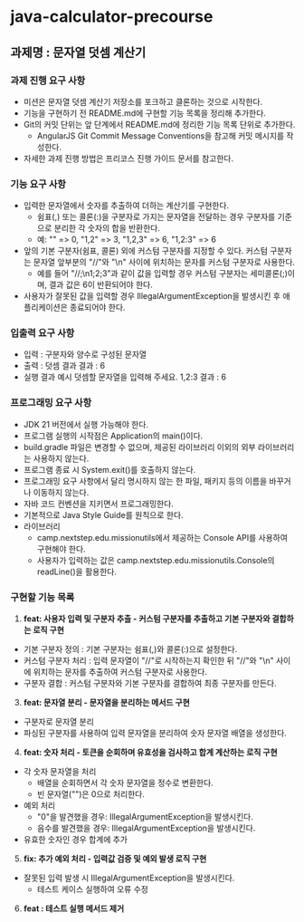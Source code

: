 # java-calculator-precourse
## 과제명 : 문자열 덧셈 계산기 ##
### 과제 진행 요구 사항 ###
- 미션은 문자열 덧셈 계산기 저장소를 포크하고 클론하는 것으로 시작한다.
- 기능을 구현하기 전 README.md에 구현할 기능 목록을 정리해 추가한다.
- Git의 커밋 단위는 앞 단계에서 README.md에 정리한 기능 목록 단위로 추가한다.
  - AngularJS Git Commit Message Conventions을 참고해 커밋 메시지를 작성한다.
- 자세한 과제 진행 방법은 프리코스 진행 가이드 문서를 참고한다.
### 기능 요구 사항
- 입력한 문자열에서 숫자를 추출하여 더하는 계산기를 구현한다.
  - 쉼표(,) 또는 콜론(:)을 구분자로 가지는 문자열을 전달하는 경우 구분자를 기준으로 분리한 각 숫자의 합을 반환한다.
  - 예: "" => 0, "1,2" => 3, "1,2,3" => 6, "1,2:3" => 6
- 앞의 기본 구분자(쉼표, 콜론) 외에 커스텀 구분자를 지정할 수 있다. 커스텀 구분자는 문자열 앞부분의 "//"와 "\n" 사이에 위치하는 문자를 커스텀 구분자로 사용한다.
  - 예를 들어 "//;\n1;2;3"과 같이 값을 입력할 경우 커스텀 구분자는 세미콜론(;)이며, 결과 값은 6이 반환되어야 한다.
- 사용자가 잘못된 값을 입력할 경우 IllegalArgumentException을 발생시킨 후 애플리케이션은 종료되어야 한다.
### 입출력 요구 사항 ###
- 입력 : 구분자와 양수로 구성된 문자열
- 출력 : 
  덧셈 결과
  결과 : 6
- 실행 결과 예시
덧셈할 문자열을 입력해 주세요.
1,2:3
결과 : 6
### 프로그래밍 요구 사항 ###
- JDK 21 버전에서 실행 가능해야 한다.
- 프로그램 실행의 시작점은 Application의 main()이다.
- build.gradle 파일은 변경할 수 없으며, 제공된 라이브러리 이외의 외부 라이브러리는 사용하지 않는다.
- 프로그램 종료 시 System.exit()를 호출하지 않는다.
- 프로그래밍 요구 사항에서 달리 명시하지 않는 한 파일, 패키지 등의 이름을 바꾸거나 이동하지 않는다.
- 자바 코드 컨벤션을 지키면서 프로그래밍한다.
- 기본적으로 Java Style Guide를 원칙으로 한다.
- 라이브러리
  - camp.nextstep.edu.missionutils에서 제공하는 Console API를 사용하여 구현해야 한다.
  - 사용자가 입력하는 값은 camp.nextstep.edu.missionutils.Console의 readLine()을 활용한다.

### **구현할 기능 목록**
1. **feat: 사용자 입력 및 구분자 추출 - 커스텀 구분자를 추출하고 기본 구분자와 결합하는 로직 구현**
- 기본 구분자 정의 : 기본 구분자는 쉼표(,)와 콜론(:)으로 설정한다.
- 커스텀 구분자 처리 : 입력 문자열이 "//"로 시작하는지 확인한 뒤 "//"와 "\n" 사이에 위치하는 문자를 추출하여 커스텀 구분자로 사용한다.
- 구분자 결합 : 커스텀 구분자와 기본 구분자를 결합하여 최종 구분자를 만든다.
3. **feat: 문자열 분리 - 문자열을 분리하는 메서드 구현**
- 구분자로 문자열 분리
- 파싱된 구분자를 사용하여 입력 문자열을 분리하여 숫자 문자열 배열을 생성한다.
4. **feat: 숫자 처리 - 토큰을 순회하며 유효성을 검사하고 합계 계산하는 로직 구현**
- 각 숫자 문자열을 처리 
  - 배열을 순회하면서 각 숫자 문자열을 정수로 변환한다.
  - 빈 문자열("")은 0으로 처리한다.
- 예외 처리
  - "0"을 발견했을 경우: IllegalArgumentException을 발생시킨다.
  - 음수를 발견했을 경우: IllegalArgumentException을 발생시킨다.
- 유효한 숫자인 경우 합계에 추가
5. **fix: 추가 예외 처리 - 입력값 검증 및 예외 발생 로직 구현**
- 잘못된 입력 발생 시 IllegalArgumentException을 발생시킨다.
  - 테스트 케이스 실행하여 오류 수정
6. **feat : 테스트 실행 메서드 제거**
